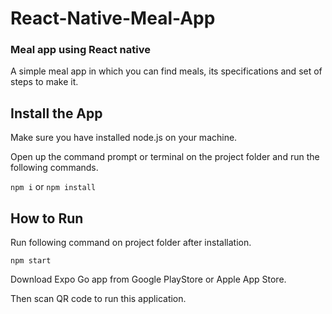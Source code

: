 # React-Native-Meal-App
### Meal app using React native
A simple meal app in which you can find meals, its specifications and set of steps to make it.
## Install the App
Make sure you have installed node.js on your machine.

Open up the command prompt or terminal on the project folder and run the following commands.

`npm i` or `npm install`

## How to Run
Run following command on project folder after installation.

`npm start`

Download Expo Go app from Google PlayStore or Apple App Store.

Then scan QR code to run this application.